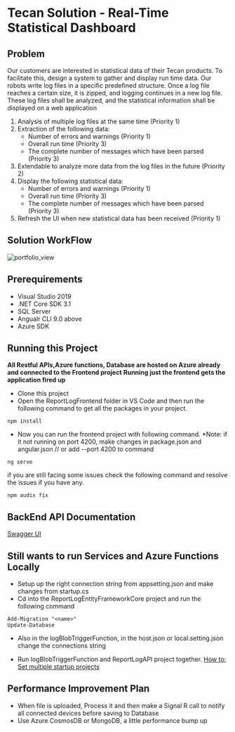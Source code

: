 # Tecan Solution - Real-Time Statistical Dashboard

## Problem  
Our customers are interested in statistical data of their Tecan products. To facilitate this, design a system to gather and display run time data. Our robots write log files in a specific predefined structure. Once a log file reaches a certain size, it is zipped, and logging continues in a new log file. These log files shall be analyzed, and the statistical information shall be displayed on a web application

1. Analysis of multiple log files at the same time (Priority 1)
2. Extraction of the following data:
   - Number of errors and warnings (Priority 1)
   - Overall run time (Priority 3)
   - The complete number of messages which have been parsed (Priority 3)
3. Extendable to analyze more data from the log files in the future (Priority 2)
4. Display the following statistical data:
   - Number of errors and warnings (Priority 1)
   - Overall run time (Priority 3)
   - The complete number of messages which have been parsed (Priority 3)
5. Refresh the UI when new statistical data has been received (Priority 1)

## Solution WorkFlow 
<img alt="portfolio_view" src="https://github.com/gitdamilare/TecanSolution/blob/main/workflow.png">

## Prerequirements 
* Visual Studio 2019
* .NET Core SDK 3.1
* SQL Server
* Angualr CLI 9.0 above
* Azure SDK 

## Running this Project
**All Restful APIs,Azure functions, Database are hosted on Azure already and connected to the Frontend project**
**Running just the frontend gets the application fired up**

* Clone this project 
* Open the ReportLogFrontend folder in VS Code and then run the following command to get all the packages in your project.
```
npm install 
```
* Now you can run the frontend project with following command. *Note: if it not running on port 4200, make changes in package.json and angular.json // or add --port 4200 to command
```
ng serve
```
if you are still facing some issues check the following command and resolve the issues if you have any.
```
npm audix fix
```

 ## BackEnd API Documentation
[Swagger UI](https://reportlogapiservices.azurewebsites.net/swagger/index.html)

## Still wants to run Services and Azure Functions Locally 

* Setup up the right connection string from appsetting.json and make changes from startup.cs
* Cd into the ReportLogEntityFrameworkCore project and run the following command
```
Add-Migration "<name>"
Update-Database
```
* Also in the logBlobTriggerFunction, in the host.json or local.setting.json change the connections string

* Run logBlobTriggerFunction and ReportLogAPI project together. 
[How to: Set multiple startup projects](https://docs.microsoft.com/en-us/visualstudio/ide/how-to-set-multiple-startup-projects?view=vs-2019)

## Performance Improvement Plan
* When file is uploaded, Process it and then make a Signal R call to notify all connected devices before saving to Database
* Use Azure CosmosDB or MongoDB, a little performance bump up 
